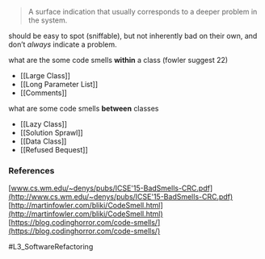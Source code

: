 > A surface indication that usually corresponds to a deeper problem in the system.

should be easy to spot (sniffable), but not inherently bad on their own, and don’t _always_ indicate a problem.

what are the some code smells **within** a class (fowler suggest 22)
- [[Large Class]]
- [[Long Parameter List]]
- [[Comments]]

what are some code smells **between** classes
- [[Lazy Class]]
- [[Solution Sprawl]]
- [[Data Class]]
- [[Refused Bequest]]

### References
[www.cs.wm.edu/~denys/pubs/ICSE'15-BadSmells-CRC.pdf](http://www.cs.wm.edu/~denys/pubs/ICSE'15-BadSmells-CRC.pdf)
[http://martinfowler.com/bliki/CodeSmell.html](http://martinfowler.com/bliki/CodeSmell.html)
[https://blog.codinghorror.com/code-smells/](https://blog.codinghorror.com/code-smells/)

#L3_SoftwareRefactoring 